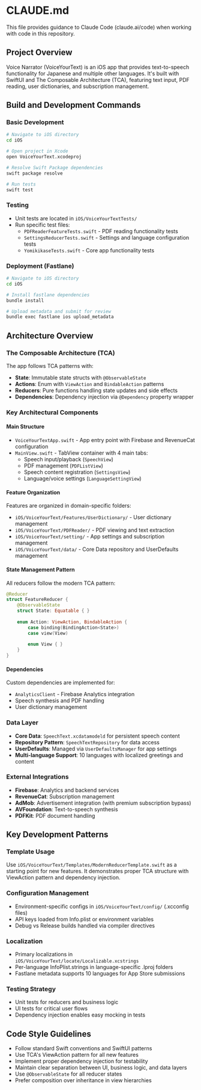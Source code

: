 # CLAUDE.md

This file provides guidance to Claude Code (claude.ai/code) when working with code in this repository.

## Project Overview

Voice Narrator (VoiceYourText) is an iOS app that provides text-to-speech functionality for Japanese and multiple other languages. It's built with SwiftUI and The Composable Architecture (TCA), featuring text input, PDF reading, user dictionaries, and subscription management.

## Build and Development Commands

### Basic Development
```bash
# Navigate to iOS directory
cd iOS

# Open project in Xcode
open VoiceYourText.xcodeproj

# Resolve Swift Package dependencies
swift package resolve

# Run tests
swift test
```

### Testing
- Unit tests are located in `iOS/VoiceYourTextTests/`
- Run specific test files:
  - `PDFReaderFeatureTests.swift` - PDF reading functionality tests
  - `SettingsReducerTests.swift` - Settings and language configuration tests
  - `YomikikaseTests.swift` - Core app functionality tests

### Deployment (Fastlane)
```bash
# Navigate to iOS directory
cd iOS

# Install fastlane dependencies
bundle install

# Upload metadata and submit for review
bundle exec fastlane ios upload_metadata
```

## Architecture Overview

### The Composable Architecture (TCA)
The app follows TCA patterns with:
- **State**: Immutable state structs with `@ObservableState`
- **Actions**: Enum with `ViewAction` and `BindableAction` patterns
- **Reducers**: Pure functions handling state updates and side effects
- **Dependencies**: Dependency injection via `@Dependency` property wrapper

### Key Architectural Components

#### Main Structure
- `VoiceYourTextApp.swift` - App entry point with Firebase and RevenueCat configuration
- `MainView.swift` - TabView container with 4 main tabs:
  - Speech input/playback (`SpeechView`)
  - PDF management (`PDFListView`) 
  - Speech content registration (`SettingsView`)
  - Language/voice settings (`LanguageSettingView`)

#### Feature Organization
Features are organized in domain-specific folders:
- `iOS/VoiceYourText/Features/UserDictionary/` - User dictionary management
- `iOS/VoiceYourText/PDFReader/` - PDF viewing and text extraction
- `iOS/VoiceYourText/setting/` - App settings and subscription management
- `iOS/VoiceYourText/data/` - Core Data repository and UserDefaults management

#### State Management Pattern
All reducers follow the modern TCA pattern:
```swift
@Reducer
struct FeatureReducer {
    @ObservableState
    struct State: Equatable { }
    
    enum Action: ViewAction, BindableAction {
        case binding(BindingAction<State>)
        case view(View)
        
        enum View { }
    }
}
```

#### Dependencies
Custom dependencies are implemented for:
- `AnalyticsClient` - Firebase Analytics integration
- Speech synthesis and PDF handling
- User dictionary management

### Data Layer
- **Core Data**: `SpeechText.xcdatamodeld` for persistent speech content
- **Repository Pattern**: `SpeechTextRepository` for data access
- **UserDefaults**: Managed via `UserDefaultsManager` for app settings
- **Multi-language Support**: 10 languages with localized greetings and content

### External Integrations
- **Firebase**: Analytics and backend services
- **RevenueCat**: Subscription management
- **AdMob**: Advertisement integration (with premium subscription bypass)
- **AVFoundation**: Text-to-speech synthesis
- **PDFKit**: PDF document handling

## Key Development Patterns

### Template Usage
Use `iOS/VoiceYourText/Templates/ModernReducerTemplate.swift` as a starting point for new features. It demonstrates proper TCA structure with ViewAction pattern and dependency injection.

### Configuration Management
- Environment-specific configs in `iOS/VoiceYourText/config/` (.xcconfig files)
- API keys loaded from Info.plist or environment variables
- Debug vs Release builds handled via compiler directives

### Localization
- Primary localizations in `iOS/VoiceYourText/locate/Localizable.xcstrings`
- Per-language InfoPlist.strings in language-specific .lproj folders
- Fastlane metadata supports 10 languages for App Store submissions

### Testing Strategy
- Unit tests for reducers and business logic
- UI tests for critical user flows
- Dependency injection enables easy mocking in tests

## Code Style Guidelines

- Follow standard Swift conventions and SwiftUI patterns
- Use TCA's ViewAction pattern for all new features
- Implement proper dependency injection for testability
- Maintain clear separation between UI, business logic, and data layers
- Use `@ObservableState` for all reducer states
- Prefer composition over inheritance in view hierarchies